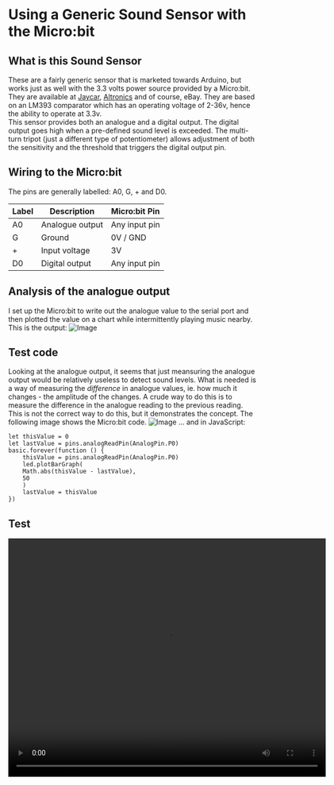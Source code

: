 # Using a Generic Sound Sensor with the Micro:bit

## What is this Sound Sensor
These are a fairly generic sensor that is marketed towards Arduino, but works just as well with the 3.3 volts power source provided by a Micro:bit.  They are available at [Jaycar](https://www.jaycar.com.au/arduino-compatible-microphone-sound-sensor-module/p/XC4438), [Altronics](https://www.altronics.com.au/p/z6336a-microphone-d-a-module-for-arduino/#/) and of course, eBay.  They are based on an LM393 comparator which has an operating voltage of 2-36v, hence the ability to operate at 3.3v.  
This sensor provides both an analogue and a digital output.  The digital output goes high when a pre-defined sound level is exceeded.  The multi-turn tripot (just a different type of potentiometer) allows adjustment of both the sensitivity and the threshold that triggers the digital output pin.

## Wiring to the Micro:bit
The pins are generally labelled: A0, G, + and D0.

| Label | Description | Micro:bit Pin |
|---|---|---|
| A0 | Analogue output | Any input pin |
| G  | Ground | 0V / GND |
| +  | Input voltage | 3V |
| D0 | Digital output | Any input pin |

## Analysis of the analogue output
I set up the Micro:bit to write out the analogue value to the serial port and then plotted the value on a chart while intermittently playing music nearby.  This is the output:
![Image](missingimage.png)

## Test code
Looking at the analogue output, it seems that just meansuring the analogue output would be relatively useless to detect sound levels.  What is needed is a way of measuring the _difference_ in analogue values, ie. how much it changes - the amplitude of the changes.
A crude way to do this is to measure the difference in the analogue reading to the previous reading.  This is not the correct way to do this, but it demonstrates the concept.  The following image shows the Micro:bit code.
![Image](missingimage.png)
... and in JavaScript:
```
let thisValue = 0
let lastValue = pins.analogReadPin(AnalogPin.P0)
basic.forever(function () {
    thisValue = pins.analogReadPin(AnalogPin.P0)
    led.plotBarGraph(
    Math.abs(thisValue - lastValue),
    50
    )
    lastValue = thisValue
})
```
## Test
<video src="potentiometerv.MP4" width="640" height="480" controls preload></video>


